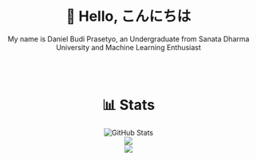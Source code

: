 <div align="center">
  
<!--  About Me  -->
  <h1>👋 Hello, こんにちは</h1>
  <p>
    My name is Daniel Budi Prasetyo, an Undergraduate from Sanata Dharma University and Machine Learning Enthusiast
  </p>
  
  <br><br>
  
<!--  Skill  -->
<!--   <h1>📖 Skill</h1>
  <p>
    <img src="https://skillicons.dev/icons?i=tensorflow,laravel" />
  </p>
  
  <br><br> -->
  
<!--  Github Stats  -->
  <h1>📊 Stats</h1>
  <img src="https://streak-stats.demolab.com?user=danielprasetyo7952&theme=tokyonight&hide_border=true" alt="GitHub Stats" /><br>
  <img src="https://github-readme-stats-five-kappa-20.vercel.app/api?username=danielprasetyo7952&show_icons=true&theme=tokyonight&hide_border=true" /><br>
  <img src="https://github-readme-stats-five-kappa-20.vercel.app/api/top-langs/?username=danielprasetyo7952&layout=compact&theme=tokyonight&hide_border=true">
</div>
